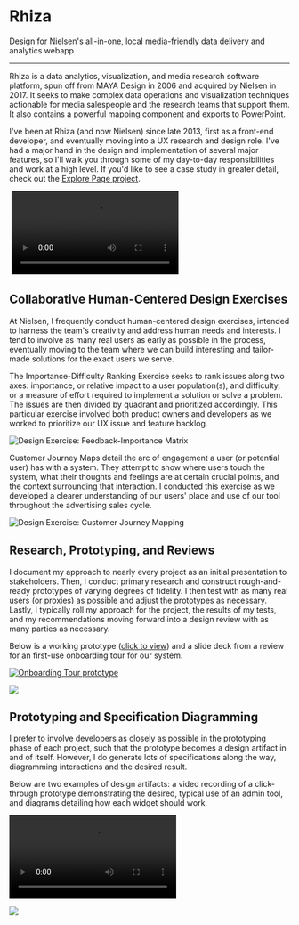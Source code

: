 # Rhiza

<span class="gray">Design for Nielsen's all-in-one, local media-friendly data delivery and analytics webapp</span>

---

Rhiza is a data analytics, visualization, and media research software platform, spun off from MAYA Design in 2006 and acquired by Nielsen in 2017. It seeks to make complex data operations and visualization techniques actionable for media salespeople and the research teams that support them. It also contains a powerful mapping component and exports to PowerPoint.

I've been at Rhiza (and now Nielsen) since late 2013, first as a front-end developer, and eventually moving into a UX research and design role. I've had a major hand in the design and implementation of several major features, so I'll walk you through some of my day-to-day responsibilities and work at a high level. If you'd like to see a case study in greater detail, check out the [Explore Page project](/rhiza-explorer).


<div class="rhiza-presentation-demo">
  <img src="/images/rhiza_general_editor.jpg" alt="">
  <video src="/images/rhiza_general_editor_scroll.mp4" autoplay loop></video>
</div>


## Collaborative Human-Centered Design Exercises

At Nielsen, I frequently conduct human-centered design exercises, intended to harness the team's creativity and address human needs and interests. I tend to involve as many real users as early as possible in the process, eventually moving to the team where we can build interesting and tailor-made solutions for the exact users we serve.

The Importance-Difficulty Ranking Exercise seeks to rank issues along two axes: importance, or relative impact to a user population(s), and difficulty, or a measure of effort required to implement a solution or solve a problem. The issues are then divided by quadrant and prioritized accordingly. This particular exercise involved both product owners and developers as we worked to prioritize our UX issue and feature backlog.

![Design Exercise: Feedback-Importance Matrix](/images/rhiza_general_feedback_exercise.jpg)

Customer Journey Maps detail the arc of engagement a user (or potential user) has with a system. They attempt to show where users touch the system, what their thoughts and feelings are at certain crucial points, and the context surrounding that interaction. I conducted this exercise as we developed a clearer understanding of our users' place and use of our tool throughout the advertising sales cycle.

![Design Exercise: Customer Journey Mapping](/images/rhiza_general_journey_exercise.jpg)

## Research, Prototyping, and Reviews

I document my approach to nearly every project as an initial presentation to stakeholders. Then, I conduct primary research and construct rough-and-ready prototypes of varying degrees of fidelity. I then test with as many real users (or proxies) as possible and adjust the prototypes as necessary. Lastly, I typically roll my approach for the project, the results of my tests, and my recommendations moving forward into a design review with as many parties as necessary.

Below is a working prototype (<a href="https://xd.adobe.com/view/4e7dd85f-2091-4696-8c50-620f47b9e305/">click to view</a>) and a slide deck from a review for an first-use onboarding tour for our system.


<a href="https://xd.adobe.com/view/4e7dd85f-2091-4696-8c50-620f47b9e305/"><img src="/images/rhiza_general_onboarding.jpg" alt="Onboarding Tour prototype"></a>

![](/images/rhiza_general_onboarding_review.jpg)

## Prototyping and Specification Diagramming

I prefer to involve developers as closely as possible in the prototyping phase of each project, such that the prototype becomes a design artifact in and of itself. However, I do generate lots of specifications along the way, diagramming interactions and the desired result.

Below are two examples of design artifacts: a video recording of a click-through prototype demonstrating the desired, typical use of an admin tool, and diagrams detailing how each widget should work.


<video loop autoplay controls class="admin-demo">
  <source src="/images/rhiza_admin_interface.mp4" type="video/mp4">
</video>

![](/images/rhiza_general_admin_diagrams.jpg)
